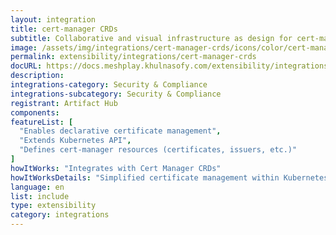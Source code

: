```yaml
---
layout: integration
title: cert-manager CRDs
subtitle: Collaborative and visual infrastructure as design for cert-manager CRDs
image: /assets/img/integrations/cert-manager-crds/icons/color/cert-manager-crds-color.svg
permalink: extensibility/integrations/cert-manager-crds
docURL: https://docs.meshplay.khulnasofy.com/extensibility/integrations/cert-manager-crds
description: 
integrations-category: Security & Compliance
integrations-subcategory: Security & Compliance
registrant: Artifact Hub
components: 
featureList: [
  "Enables declarative certificate management",
  "Extends Kubernetes API",
  "Defines cert-manager resources (certificates, issuers, etc.)"
]
howItWorks: "Integrates with Cert Manager CRDs"
howItWorksDetails: "Simplified certificate management within Kubernetes"
language: en
list: include
type: extensibility
category: integrations
---
```

